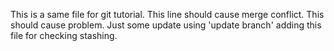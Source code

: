 This is a same file for git tutorial.
This line should cause merge conflict.
This should cause problem.
Just some update using 'update branch'
adding this file for checking stashing.
